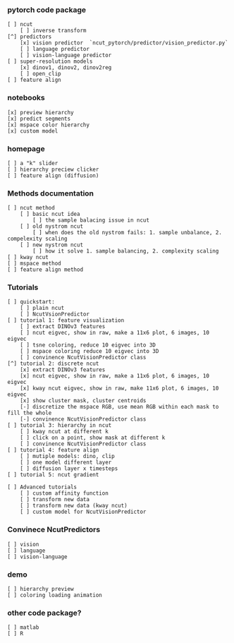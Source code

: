 
### pytorch code package
    [ ] ncut
        [ ] inverse transform
    [^] predictors
        [x] vision predictor  `ncut_pytorch/predictor/vision_predictor.py`
        [ ] language predictor
        [ ] vision-language predictor
    [ ] super-resolution models
        [x] dinov1, dinov2, dinov2reg
        [ ] open_clip
    [ ] feature align

### notebooks
    [x] preview hierarchy
    [x] predict segments
    [x] mspace color hierarchy
    [x] custom model

### homepage
    [ ] a "k" slider
    [ ] hierarchy preciew clicker
    [ ] feature align (diffusion)

### Methods documentation
    [ ] ncut method
        [ ] basic ncut idea
            [ ] the sample balacing issue in ncut
        [ ] old nystrom ncut
            [ ] when does the old nystrom fails: 1. sample unbalance, 2. compelexity scaling
        [ ] new nystrom ncut 
            [ ] how it solve 1. sample balancing, 2. complexity scaling
    [ ] kway ncut
    [ ] mspace method
    [ ] feature align method

### Tutorials
    [ ] quickstart:
        [ ] plain ncut
        [ ] NcutVsionPredictor
    [ ] tutorial 1: feature visualization
        [ ] extract DINOv3 features
        [ ] ncut eigvec, show in raw, make a 11x6 plot, 6 images, 10 eigvec
        [ ] tsne coloring, reduce 10 eigvec into 3D
        [ ] mspace coloring reduce 10 eigvec into 3D
        [ ] convinence NcutVisionPredictor class
    [^] tutorial 2: discrete ncut
        [x] extract DINOv3 features
        [x] ncut eigvec, show in raw, make a 11x6 plot, 6 images, 10 eigvec
        [x] kway ncut eigvec, show in raw, make 11x6 plot, 6 images, 10 eigvec
        [x] show cluster mask, cluster centroids
        [-] discretize the mspace RGB, use mean RGB within each mask to fill the whole
        [-] convinence NcutVisionPredictor class
    [ ] tutorial 3: hierarchy in ncut
        [ ] kway ncut at different k
        [ ] click on a point, show mask at different k
        [ ] convinence NcutVisionPredictor class
    [ ] tutorial 4: feature align
        [ ] mutiple models: dino, clip
        [ ] one model different layer
        [ ] diffusion layer x timesteps
    [ ] tutorial 5: ncut gradient
    
    [ ] Advanced tutorials
        [ ] custom affinity function
        [ ] transform new data
        [ ] transform new data (kway ncut)
        [ ] custom model for NcutVisionPredictor
        

### Convinece NcutPredictors
    [ ] vision
    [ ] language
    [ ] vision-language

### demo
    [ ] hierarchy preview
    [ ] coloring loading animation

### other code package?
    [ ] matlab
    [ ] R